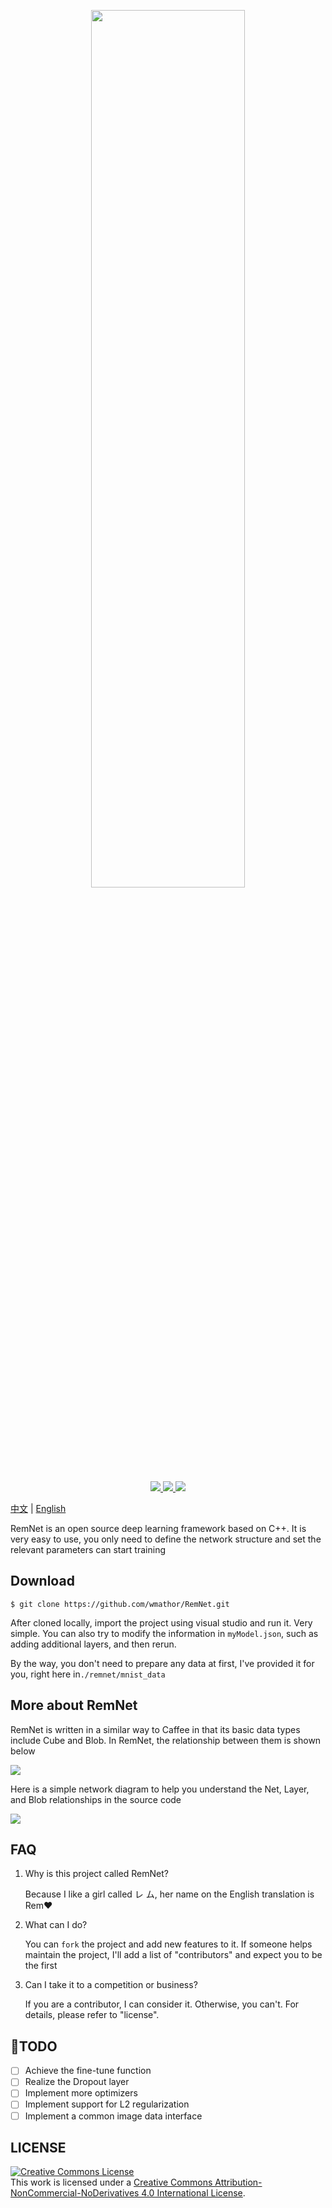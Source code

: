 <p align = "center">
  <a href = "https://github.com/wmathor/RemNet">
    <img height="60%" width = "70%" src = "https://s2.ax1x.com/2020/02/16/3prR1J.png">
  </a>
</p>
<p align = "center">
  <a href = "https://github.com/wmathor/RemNet">
    <img src="https://img.shields.io/badge/language-C++-brightgreen.svg">
  </a>
  <a href = "https://github.com/wmathor/RemNet">
    <img src = "https://img.shields.io/badge/Compiler-Visual Studio 2019-blue.svg">
  </a>
  <a href = "https://wmathor.com/" target = "_blank">
    <img src = "https://img.shields.io/badge/Blog-wmathor-orange.svg">
  </a>
</p>

[中文](https://github.com/wmathor/RemNet/blob/master/README-cn.md) | [English](https://github.com/wmathor/RemNet)

RemNet is an open source deep learning framework based on C++. It is very easy to use, you only need to define the network structure and set the relevant parameters can start training

## Download

```shell
$ git clone https://github.com/wmathor/RemNet.git
```

After cloned locally, import the project using visual studio and run it. Very simple. You can also try to modify the information in `myModel.json`, such as adding additional layers, and then rerun.

By the way, you don't need to prepare any data at first, I've provided it for you, right here in`./remnet/mnist_data`

## More about RemNet

RemNet is written in a similar way to Caffee in that its basic data types include Cube and Blob. In RemNet, the relationship between them is shown below

![](https://s2.ax1x.com/2020/02/16/3pfBng.png)

Here is a simple network diagram to help you understand the Net, Layer, and Blob relationships in the source code

![](https://s2.ax1x.com/2020/02/16/39V9dU.png)



## FAQ

1. Why is this project called RemNet?

   Because I like a girl called レ ム, her name on the English translation is Rem:heart:

2. What can I do?

   You can `fork` the project and add new features to it. If someone helps maintain the project, I'll add a list of "contributors" and expect you to be the first

3. Can I take it to a competition or business?

   If you are a contributor, I can consider it. Otherwise, you can't. For details, please refer to "license".

## :tada:TODO

- [ ] Achieve the fine-tune function
- [ ] Realize the Dropout layer
- [ ] Implement more optimizers
- [ ] Implement support for L2 regularization
- [ ] Implement a common image data interface

## LICENSE

<a rel="license" href="http://creativecommons.org/licenses/by-nc-nd/4.0/"><img alt="Creative Commons License" style="border-width:0" src="https://i.creativecommons.org/l/by-nc-nd/4.0/88x31.png" /></a><br />This work is licensed under a <a rel="license" href="http://creativecommons.org/licenses/by-nc-nd/4.0/">Creative Commons Attribution-NonCommercial-NoDerivatives 4.0 International License</a>.